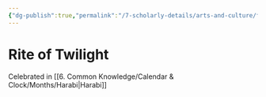 ```yaml
---
{"dg-publish":true,"permalink":"/7-scholarly-details/arts-and-culture/festivals-and-ceremonies/rite-of-twilight/"}
---
```


# Rite of Twilight

Celebrated in [[6. Common Knowledge/Calendar & Clock/Months/Harabi\|Harabi]] 
